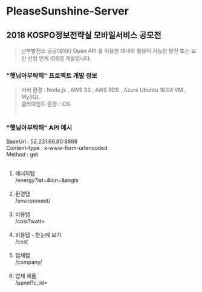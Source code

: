 # PleaseSunshine-Server
## 2018 KOSPO정보전략실 모바일서비스 공모전 
> 남부발전소 공공데이터 Open API 를 이용한 대내외 활용이 가능한 발전 또는 보안 산업 연계 IOS앱 개발입니다.


### "햇님아부탁해" 프로젝트 개발 정보
> 서버 환경 : Node.js , AWS S3 , AWS RDS , Azure Ubuntu 18.04 VM , MySQL </br>
> 클라이언트 환경 : iOS </br></br>

### "햇님아부탁해" API 예시
BaseUrl : 52.231.66.80:8888 </br> 
Content-type : x-www-form-urlencoded </br> 
Method : get </br></br>

1. 에너지탭 </br>
/energy?lat=&lon=&angle </br></br>
2. 환경탭 </br>
/environment/ </br></br>
3. 비용탭 </br>
/cost?watt=	</br></br>
4. 비용탭 - 한눈에 보기 </br>
/cost	</br></br>
5. 업체탭</br>
/company/	</br></br>
6. 업체 제품 </br>
/panel?c_id= </br></br>

